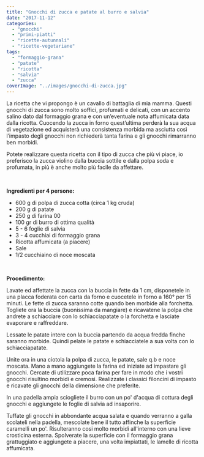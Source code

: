 ```yaml
---
title: "Gnocchi di zucca e patate al burro e salvia"
date: "2017-11-12"
categories: 
  - "gnocchi"
  - "primi-piatti"
  - "ricette-autunnali"
  - "ricette-vegetariane"
tags: 
  - "formaggio-grana"
  - "patate"
  - "ricotta"
  - "salvia"
  - "zucca"
coverImage: "../images/gnocchi-di-zucca.jpg"
---
```


La ricetta che vi propongo è un cavallo di battaglia di mia mamma. Questi gnocchi di zucca sono molto soffici, profumati e delicati, con un accento salino dato dal formaggio grana e con un’eventuale nota affumicata data dalla ricotta. Cuocendo la zucca in forno quest’ultima perderà la sua acqua di vegetazione ed acquisterà una consistenza morbida ma asciutta così l’impasto degli gnocchi non richiederà tanta farina e gli gnocchi rimarranno ben morbidi.

Potete realizzare questa ricetta con il tipo di zucca che più vi piace, io preferisco la zucca violino dalla buccia sottile e dalla polpa soda e profumata, in più è anche molto più facile da affettare.

 

**Ingredienti per 4 persone:**

- 600 g di polpa di zucca cotta (circa 1 kg cruda)
- 200 g di patate
- 250 g di farina 00
- 100 gr di burro di ottima qualità
- 5 - 6 foglie di salvia
- 3 - 4 cucchiai di formaggio grana
- Ricotta affumicata (a piacere)
- Sale
- 1/2 cucchiaino di noce moscata

 

**Procedimento:**

Lavate ed affettate la zucca con la buccia in fette da 1 cm, disponetele in una placca foderata con carta da forno e cuocetele in forno a 160° per 15 minuti. Le fette di zucca saranno cotte quando ben morbide alla forchetta. Togliete ora la buccia (buonissima da mangiare) e ricavatene la polpa che andrete a schiacciare con lo schiacciapatate o la forchetta e lasciate evaporare e raffreddare.

Lessate le patate intere con la buccia partendo da acqua fredda finche saranno morbide. Quindi pelate le patate e schiacciatele a sua volta con lo schiacciapatate.

Unite ora in una ciotola la polpa di zucca, le patate, sale q.b e noce moscata. Mano a mano aggiungete la farina ed iniziate ad impastare gli gnocchi. Cercate di utilizzare poca farina per fare in modo che i vostri gnocchi risultino morbidi e cremosi. Realizzate i classici filoncini di impasto e ricavate gli gnocchi della dimensione che preferite.

In una padella ampia sciogliete il burro con un po' d'acqua di cottura degli gnocchi e aggiungete le foglie di salvia ad insaporire.

Tuffate gli gnocchi in abbondante acqua salata e quando verranno a galla scolateli nella padella, mescolate bene il tutto affinche la superficie caramelli un po'. Risulteranno cosi molto morbidi all'interno con una lieve crosticina esterna. Spolverate la superficie con il formaggio grana grattuggiato e aggiungete a piacere, una volta impiattati, le lamelle di ricotta affumicata.
